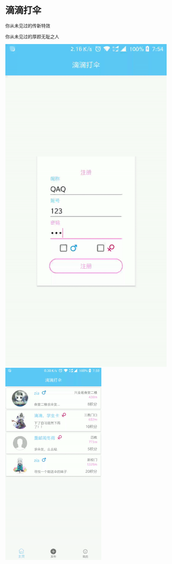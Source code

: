 # 滴滴打伞

你从未见过的传新特效

你从未见过的厚颜无耻之人

<img src='https://github.com/Zzzia/Didi/blob/master/pic/login.gif'>
<img src='https://github.com/Zzzia/Didi/blob/master/pic/home.gif'>
